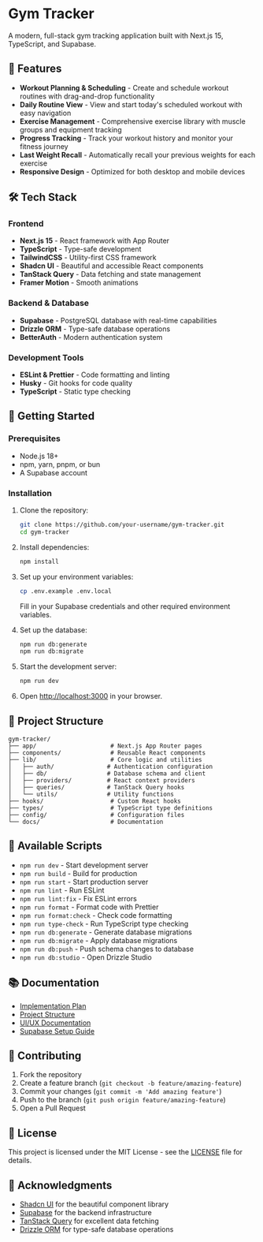# Gym Tracker

A modern, full-stack gym tracking application built with Next.js 15, TypeScript, and Supabase.

## 🚀 Features

- **Workout Planning & Scheduling** - Create and schedule workout routines with drag-and-drop functionality
- **Daily Routine View** - View and start today's scheduled workout with easy navigation
- **Exercise Management** - Comprehensive exercise library with muscle groups and equipment tracking
- **Progress Tracking** - Track your workout history and monitor your fitness journey
- **Last Weight Recall** - Automatically recall your previous weights for each exercise
- **Responsive Design** - Optimized for both desktop and mobile devices

## 🛠 Tech Stack

### Frontend

- **Next.js 15** - React framework with App Router
- **TypeScript** - Type-safe development
- **TailwindCSS** - Utility-first CSS framework
- **Shadcn UI** - Beautiful and accessible React components
- **TanStack Query** - Data fetching and state management
- **Framer Motion** - Smooth animations

### Backend & Database

- **Supabase** - PostgreSQL database with real-time capabilities
- **Drizzle ORM** - Type-safe database operations
- **BetterAuth** - Modern authentication system

### Development Tools

- **ESLint & Prettier** - Code formatting and linting
- **Husky** - Git hooks for code quality
- **TypeScript** - Static type checking

## 🚦 Getting Started

### Prerequisites

- Node.js 18+
- npm, yarn, pnpm, or bun
- A Supabase account

### Installation

1. Clone the repository:

   ```bash
   git clone https://github.com/your-username/gym-tracker.git
   cd gym-tracker
   ```

2. Install dependencies:

   ```bash
   npm install
   ```

3. Set up your environment variables:

   ```bash
   cp .env.example .env.local
   ```

   Fill in your Supabase credentials and other required environment variables.

4. Set up the database:

   ```bash
   npm run db:generate
   npm run db:migrate
   ```

5. Start the development server:

   ```bash
   npm run dev
   ```

6. Open [http://localhost:3000](http://localhost:3000) in your browser.

## 📁 Project Structure

```
gym-tracker/
├── app/                     # Next.js App Router pages
├── components/              # Reusable React components
├── lib/                     # Core logic and utilities
│   ├── auth/               # Authentication configuration
│   ├── db/                 # Database schema and client
│   ├── providers/          # React context providers
│   ├── queries/            # TanStack Query hooks
│   └── utils/              # Utility functions
├── hooks/                   # Custom React hooks
├── types/                   # TypeScript type definitions
├── config/                  # Configuration files
└── docs/                    # Documentation
```

## 🔧 Available Scripts

- `npm run dev` - Start development server
- `npm run build` - Build for production
- `npm run start` - Start production server
- `npm run lint` - Run ESLint
- `npm run lint:fix` - Fix ESLint errors
- `npm run format` - Format code with Prettier
- `npm run format:check` - Check code formatting
- `npm run type-check` - Run TypeScript type checking
- `npm run db:generate` - Generate database migrations
- `npm run db:migrate` - Apply database migrations
- `npm run db:push` - Push schema changes to database
- `npm run db:studio` - Open Drizzle Studio

## 📚 Documentation

- [Implementation Plan](./docs/Implementation.md)
- [Project Structure](./docs/Project_structure.md)
- [UI/UX Documentation](./docs/UI_UX_doc.md)
- [Supabase Setup Guide](./docs/SUPABASE_SETUP.md)

## 🤝 Contributing

1. Fork the repository
2. Create a feature branch (`git checkout -b feature/amazing-feature`)
3. Commit your changes (`git commit -m 'Add amazing feature'`)
4. Push to the branch (`git push origin feature/amazing-feature`)
5. Open a Pull Request

## 📄 License

This project is licensed under the MIT License - see the [LICENSE](LICENSE) file for details.

## 🙏 Acknowledgments

- [Shadcn UI](https://ui.shadcn.com/) for the beautiful component library
- [Supabase](https://supabase.com/) for the backend infrastructure
- [TanStack Query](https://tanstack.com/query) for excellent data fetching
- [Drizzle ORM](https://orm.drizzle.team/) for type-safe database operations
